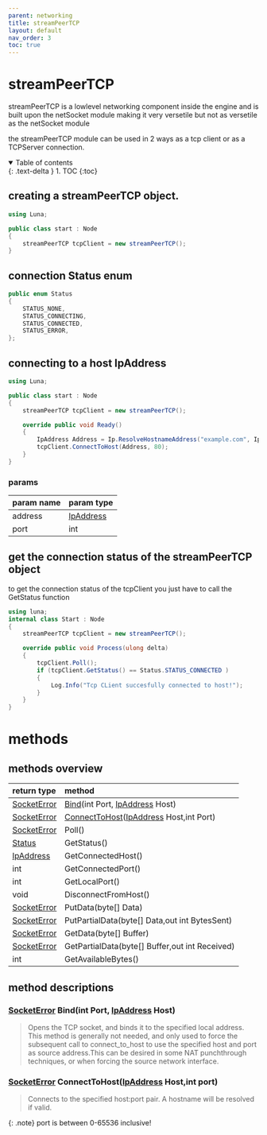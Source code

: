 ```yaml
---
parent: networking
title: streamPeerTCP
layout: default
nav_order: 3
toc: true
---
```

[SocketError]: /docs/networking/netSocket.html#socket-error-enum
[Status]: /docs/networking/streamPeerTCP.html#connection-status-enum
[IpAddress]: /docs/networking/IpAddress.html
# streamPeerTCP

streamPeerTCP is a lowlevel networking component inside the engine and is built upon the netSocket module
making it very versetile but not as versetile as the netSocket module

the streamPeerTCP module can be used in 2 ways as a tcp client or as a TCPServer connection.


<details open markdown="block">
  <summary>
    Table of contents
  </summary>
  {: .text-delta }
1. TOC
{:toc}
</details>

## creating a streamPeerTCP object.
```cs
using Luna;

public class start : Node
{
    streamPeerTCP tcpClient = new streamPeerTCP();
}
```

## connection Status enum 
``` cs
public enum Status
{
    STATUS_NONE,
    STATUS_CONNECTING,
    STATUS_CONNECTED,
    STATUS_ERROR,
};
```

## connecting to a host IpAddress
```cs
using Luna;

public class start : Node
{
    streamPeerTCP tcpClient = new streamPeerTCP();

    override public void Ready()
    {
        IpAddress Address = Ip.ResolveHostnameAddress("example.com", Ip.Type.TYPE_IPV6);
        tcpClient.ConnectToHost(Address, 80);
    }
}
```
### params

| param name               | param type                                     |
|:-------------------------|:-----------------------------------------------|
|address                   |[IpAddress]    |
|port                      |int                                             |

## get the connection status of the streamPeerTCP object

to get the connection status of the tcpClient you just have to call the GetStatus function

```cs
using luna;
internal class Start : Node
{
    streamPeerTCP tcpClient = new streamPeerTCP();

    override public void Process(ulong delta)
    {
        tcpClient.Poll();
        if (tcpClient.GetStatus() == Status.STATUS_CONNECTED )
        {
            Log.Info("Tcp CLient succesfully connected to host!");
        }
    }
}
```

# methods

## methods overview

| return type                                                        | method                               |
|:-------------------------------------------------------------------|:-------------------------------------|
|[SocketError]    |[Bind](/docs/networking/streamPeerTCP.html#socketerror-bindint-port-ipaddress--host)(int Port, [IpAddress]  Host)        |
|[SocketError]  |[ConnectToHost](/docs/networking/streamPeerTCP.html#socketerror-connecttohostipaddress--hostint-port)([IpAddress] Host,int Port)|
|[SocketError]    |Poll()                                |
|[Status] |GetStatus()                           |
|[IpAddress]|GetConnectedHost()|
|int|GetConnectedPort()|
|int|GetLocalPort()|
|void|DisconnectFromHost()|
|[SocketError] |PutData(byte[] Data)|
|[SocketError] |PutPartialData(byte[] Data,out int BytesSent)|
|[SocketError] |GetData(byte[] Buffer)|
|[SocketError] |GetPartialData(byte[] Buffer,out int Received)|
|int|GetAvailableBytes()|

## method descriptions

### [SocketError] Bind(int Port, [IpAddress]  Host)

> Opens the TCP socket, and binds it to the specified local address.
> This method is generally not needed, and only used to force the subsequent call 
> to connect_to_host to use the specified host and port as source address.This can be desired in some NAT punchthrough techniques,
> or when forcing the source network interface.

### [SocketError] ConnectToHost([IpAddress]  Host,int port)
> Connects to the specified host:port pair. A hostname will be resolved if valid.

{: .note}
port is between 0-65536 inclusive!

